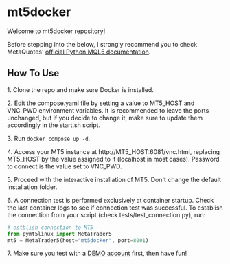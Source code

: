 # mt5docker
Welcome to mt5docker repository!

Before stepping into the below, I strongly recommend you to check MetaQuotes' [official Python MQL5 documentation](https://www.mql5.com/en/docs/python_metatrader5).

## How To Use
1\. Clone the repo and make sure Docker is installed.

2\. Edit the compose.yaml file by setting a value to MT5_HOST and VNC_PWD environment variables. It is recommended to leave the ports unchanged, but if you decide to change it, make sure to update them accordingly in the start.sh script.

3\. Run `docker compose up -d`.

4\. Access your MT5 instance at http://MT5_HOST:6081/vnc.html, replacing MT5_HOST by the value assigned to it (localhost in most cases). Password to connect is the value set to VNC_PWD.

5\. Proceed with the interactive installation of MT5. Don't change the default installation folder.

6\. A connection test is performed exclusively at container startup. Check the last container logs to see if connection test was successful. To establish the connection from your script (check tests/test_connection.py), run:

```python
# estblish connection to MT5
from pymt5linux import MetaTrader5
mt5 = MetaTrader5(host="mt5docker", port=8001)
``` 

7\. Make sure you test with a [DEMO account](https://www.metatrader5.com/en/mobile-trading/android/help/settings_accounts/account_open) first, then have fun!